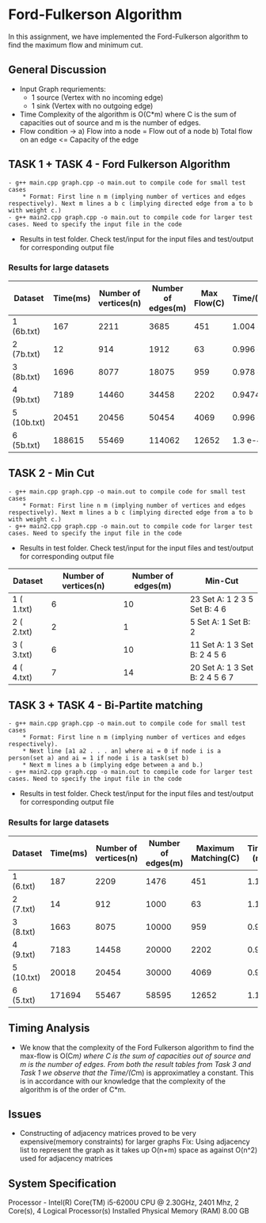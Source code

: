 # Ford-Fulkerson Algorithm
In this assignment, we have implemented the Ford-Fulkerson algorithm to find the maximum flow and minimum cut.

## General Discussion
- Input Graph requriements:
	* 1 source (Vertex with no incoming edge) 
	* 1 sink (Vertex with no outgoing edge)
- Time Complexity of the algorithm is O(C*m) where C is the sum of capacities out of source and m is the number of edges.
- Flow condition -> a) Flow into a node = Flow out of a node b) Total flow on an edge <= Capacity of the edge

## TASK 1 + TASK 4 - Ford Fulkerson Algorithm
```
- g++ main.cpp graph.cpp -o main.out to compile code for small test cases
	* Format: First line n m (implying number of vertices and edges respectively). Next m lines a b c (implying directed edge from a to b with weight c.)
- g++ main2.cpp graph.cpp -o main.out to compile code for larger test cases. Need to specify the input file in the code

```
- Results in test folder. Check test/input for the input files and test/output for corresponding output file
### Results for large datasets

Dataset       |   Time(ms)  | Number of vertices(n) | Number of edges(m)|  Max Flow(C) | Time/(C*m)
--------------|-------------|-----------------------|-------------------|--------------|---------------
 1 (6b.txt)   |   167       |   2211                |   3685            |   451	       | 1.004 e-4
 2 (7b.txt)   |   12        |   914                 |   1912            |   63         | 0.996 e-4
 3 (8b.txt)   |   1696      |   8077                |   18075           |   959        | 0.978 e-4
 4 (9b.txt)   |   7189      |   14460               |   34458           |   2202       | 0.9474 e-4
 5 (10b.txt)  |   20451     |   20456               |   50454           |   4069       | 0.996 e-4
 6 (5b.txt)   |   188615    |   55469               |   114062          |   12652      | 1.3 e-4

## TASK 2 - Min Cut
```
- g++ main.cpp graph.cpp -o main.out to compile code for small test cases
	* Format: First line n m (implying number of vertices and edges respectively). Next m lines a b c (implying directed edge from a to b with weight c.)
- g++ main2.cpp graph.cpp -o main.out to compile code for larger test cases. Need to specify the input file in the code

```
- Results in test folder. Check test/input for the input files and test/output for corresponding output file

Dataset       | Number of vertices(n) | Number of edges(m)|  Min-Cut 
--------------|-----------------------|-------------------|--------------------------------------------------------------
 1 ( 1.txt)   |   6                   |   10              |   23 Set A: 1 2 3 5 Set B: 4 6	       
 2 ( 2.txt)   |   2                   |   1               |   5 Set A: 1 Set B: 2         
 3 ( 3.txt)   |   6                   |   10              |   11 Set A: 1 3 Set B: 2 4 5 6        
 4 ( 4.txt)   |   7                   |   14              |   20 Set A: 1 3 Set B: 2 4 5 6 7             

## TASK 3 + TASK 4 - Bi-Partite matching
```
- g++ main.cpp graph.cpp -o main.out to compile code for small test cases
	* Format: First line n m (implying number of vertices and edges respectively). 
	* Next line [a1 a2 . . . an] where ai = 0 if node i is a person(set a) and ai = 1 if node i is a task(set b)
	* Next m lines a b (implying edge between a and b.)
- g++ main2.cpp graph.cpp -o main.out to compile code for larger test cases. Need to specify the input file in the code

```
- Results in test folder. Check test/input for the input files and test/output for corresponding output file
### Results for large datasets

Dataset       |   Time(ms)  | Number of vertices(n) | Number of edges(m) |Maximum Matching(C)| Time/(C*(n+m))
--------------|-------------|-----------------------|--------------------|-------------------|----------------
 1 (6.txt)    |   187       |   2209                |   1476             |   451             |   1.1 e-4
 2 (7.txt)    |   14        |   912                 |   1000             |   63              |   1.1 e-4
 3 (8.txt)    |   1663      |   8075                |   10000            |   959	     |   0.9 e-4
 4 (9.txt)    |   7183      |   14458               |   20000            |   2202            |   0.9 e-4
 5 (10.txt)   |   20018     |   20454               |   30000            |   4069            |   0.9 e-4
 6 (5.txt)    |   171694    |   55467               |   58595            |   12652           |   1.1 e-4

## Timing Analysis
- We know that the complexity of the Ford Fulkerson algorithm to find the max-flow is O(C*m) where C is the sum of capacities out of source and m is the number of edges. From both the result tables from Task 3 and Task 1 we observe that the Time/(C*m) is approximatley a constant. This is in accordance with our knowledge that the complexity of the algorithm is of the order of C*m. 

## Issues 
- Constructing of adjacency matrices proved to be very expensive(memory constraints) for larger graphs
Fix:
Using adjacency list to represent the graph as it takes up O(n+m) space as against O(n^2) used for adjacency matrices

## System Specification
Processor - Intel(R) Core(TM) i5-6200U CPU @ 2.30GHz, 2401 Mhz, 2 Core(s), 4 Logical Processor(s)
Installed Physical Memory (RAM)	8.00 GB






